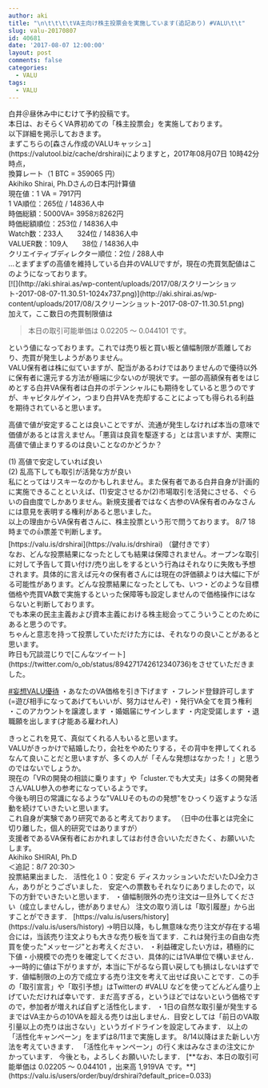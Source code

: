 ```yaml
---
author: aki
title: "\n\t\t\t\tVA主向け株主投票会を実施しています(追記あり) #VALU\t\t"
slug: valu-20170807
id: 40681
date: '2017-08-07 12:00:00'
layout: post
comments: false
categories:
  - VALU
tags:
  - VALU
---
```


<div>

<div>白井＠昼休み中にむけて予約投稿です。</div>

<div>本日は、おそらくVA界初めての「株主投票会」を実施しております。</div>

<div>以下詳細を掲示しておきます。</div>

<div>まずこちらの[森さん作成のVALUキャッシュ](https://valutool.biz/cache/drshirai)によりますと，2017年08月07日 10時42分時点，</div>

<div>換算レート（1 BTC = 359065 円）</div>

</div>

<div>

<div>

<div>Akihiko Shirai, Ph.Dさんの日本円計算値</div>

<div>現在値：1 VA = 7917円</div>

<div>1 VA順位：265位 / 14836人中</div>

<div>時価総額：5000VA= 3958<small>万</small>8262円</div>

<div>時価総額順位：253位 / 14836人中</div>

<div>Watch数：233人　　324位 / 14836人中</div>

<div>VALUER数：109人　　38位 / 14836人中</div>

<div>クリエイティブディレクター順位：2位 / 288人中</div>

</div>

<div>...とまずまずの高値を維持している白井のVALUですが，現在の売買気配値はこのようになっております。</div>

<div>

<div>[![](http://aki.shirai.as/wp-content/uploads/2017/08/スクリーンショット-2017-08-07-11.30.51-1024x737.png)](http://aki.shirai.as/wp-content/uploads/2017/08/スクリーンショット-2017-08-07-11.30.51.png)</div>

<div>加えて，ここ数日の売買制限値は</div>

> <div>本日の取引可能単価は 0.02205 〜 0.044101 です。</div>

<div>という値になっております。これでは売り板と買い板と値幅制限が乖離しており、売買が発生しようがありません。</div>

<div>

<div>VALU保有者は株に似ていますが、配当があるわけではありませんので優待以外に保有者に還元する方法が極端に少ないのが現状です。一部の高額保有者をはじめとする白井VA保有者は白井のポテンシャルにも期待をしていると思うのですが、キャピタルゲイン，つまり白井VAを売却することによっても得られる利益を期待されていると思います。</div>

高値で値が安定することは良いことですが、流通が発生しなければ本当の意味で価値があるとは言えません。「悪貨は良貨を駆逐する」とは言いますが、実際に高値で値止まりするのは良いことなのかどうか？</div>

</div>

<div>(1) 高値で安定していれば良い</div>

<div>(2) 乱高下しても取引が活発な方が良い</div>

<div>

<div>私にとってはリスキーなのかもしれません。また保有者である白井自身が計画的に実施できることといえば、(1)安定させるか(2)市場取引を活発にさせる、ぐらいの自由度でしかありません。新規支援者ではなく古参のVA保有者のみなさんには意見を表明する権利があると思いました。</div>

<div>以上の理由からVA保有者さんに、株主投票という形で問うております。 8/7 18時までの👍票差で判断します。</div>

</div>

</div>

<div>[https://valu.is/drshirai](https://valu.is/drshirai) （鍵付きです）</div>

<div>

<div>

<div>なお、どんな投票結果になったとしても結果は保障されません。オープンな取引に対して予告して買い付け/売り出しをするという行為はそれなりに失敗も予想されます。具体的に言えば元々の保有者さんには現在の評価額よりは大幅に下がる可能性があります。どんな投票結果になったとしても、いつ・どのような目標価格や売買VA数で実施するといった保障等も設定しませんので価格操作にはならないと判断しております。</div>

<div>でも本来の民主主義および資本主義における株主総会ってこういうことのためにあると思うのです。</div>

<div>ちゃんと意志を持って投票していただけた方には、それなりの良いことがあると思います。</div>

</div>

</div>

<div>昨日も冗談混じりで[こんなツイート](https://twitter.com/o_ob/status/894271742612340736)をさせていただきました。</div>

[#妄想VALU優待](https://twitter.com/hashtag/%E5%A6%84%E6%83%B3VALU%E5%84%AA%E5%BE%85?src=hash) ・あなたのVA価格を引き下げます ・フレンド登録許可します(=遊び相手になってあげてもいいが、努力はせんぞ) ・発行VA全てを買う権利 ・このアカウントを譲渡します ・婚姻届にサインします ・内定受諾します ・退職願を出します(才能ある雇われ人)

<div>きっとこれを見て、真似てくれる人もいると思います。</div>

<div>VALUがきっかけで結婚したり，会社をやめたりする，その背中を押してくれるなんて良いことだと思いますが、多くの人が「そんな発想はなかった！」と思うのではないでしょうか。</div>

<div>現在の「VRの開発の相談に乗ります」や「cluster.でも大丈夫」は多くの開発者さんVALU参入の参考になっているようです。</div>

<div>

<div>

<div>今後も明日の常識になるような"VALUそのものの発想"をひっくり返すような活動を続けていきたいと思います。</div>

<div>これ自身が実験であり研究であると考えております。 （日中の仕事とは完全に切り離した，個人的研究ではありますが）</div>

<div>支援者であるVA保有者におかれましてはお付き合いいただきたく、お願いいたします。</div>

</div>

</div>

<div>Akihiko SHIRAI, Ph.D</div>

<div>＜追記：8/7 20:30＞</div>

<div>投票結果出ました． 活性化１０：安定６ ディスカッションいただいたDJ全力さん，ありがとうございました． 安定への票数もそれなりにありましたので，以下の方針でいきたいと思います． ・値幅制限外の売り注文は一旦外してください（成立しませんし，徳がありません） 注文の取り消しは「取引履歴」から出すことができます． [https://valu.is/users/history](https://valu.is/users/history) →明日以降，もし無意味な売り注文が存在する場合には，当該売り注文よりも大きな売り板を当てます．これは発行主の自由な売買を使った"メッセージ"とお考えください． ・利益確定したい方は，積極的に下値・小規模での売りを確定してください．具体的には1VA単位で構いません． →一時的に値は下がりますが，本当に下がるなら買い戻しても損はしないはずです．値幅制限の上の方で成立する売り注文を考えて出せば良いことです．この手の「取引宣言」や「取引予想」はTwitterの #VALU などを使ってどんどん盛り上げていただければ幸いです．まだ高すぎる，というほどではないという価格ですので，参加者が増えれば自ずと活性化します． ・1日の自然な取引量が発生するまではVA主からの10VAを超える売りは出しません．目安としては「前日のVA取引量以上の売りは出さない」というガイドラインを設定してみます． 以上の「活性化キャンペーン」をまずは8/11まで実施します。 8/14以降はまた新しい方法を考えていきます． 「活性化キャンペーン」の行く末はみなさまの注文にかかっています． 今後とも，よろしくお願いいたします． [**なお、本日の取引可能単価は 0.02205 〜 0.044101 ，出来高 1,919VA です。**](https://valu.is/users/order/buy/drshirai?default_price=0.033)  </div>